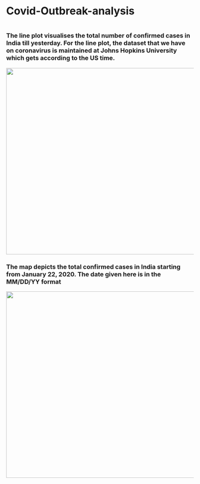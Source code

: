 # Covid-Outbreak-analysis
<h1 Covid-Outbreak-analysis </h1>
<h3>The line plot visualises the total number of confirmed cases in India till yesterday. For the line plot, the dataset that we have on coronavirus is maintained at Johns Hopkins University which gets according to the US time.
<p align="center">
  <img src="Covid-Outbreak-analysis/img/Screenshot 2021-07-03 064455.jpg"  width="900" height="500"/></h3>
</p>


<h3>The map depicts the total confirmed cases in India starting from January 22, 2020. The date given here is in the MM/DD/YY format</h3>
<p align="center">
    <img src="Covid-Outbreak-analysis/img/Screenshot 2021-07-03 063832.jpg" width="900" height="500">
  </p>
